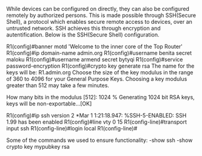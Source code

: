 While devices can be configured on directly, they can also be configured remotely by authorized persons.
This is made possible through SSH(Secure Shell), a protocol which enables secure remote access to devices, over an untrusted network. SSH achieves this through encryption and autentification.
Below is the SSH(Secure Shell) configuration.


R1(config)#banner motd 'Welcome to the inner core of the Top Router'
R1(config)#ip domain-name admin.org
R1(config)#username benita secret maloku
R1(config)#username armend secret bytyqi
R1(config)#service password-encryption 
R1(config)#crypto key generate rsa
The name for the keys will be: R1.admin.org
Choose the size of the key modulus in the range of 360 to 4096 for your
  General Purpose Keys. Choosing a key modulus greater than 512 may take
  a few minutes.

How many bits in the modulus [512]: 1024
% Generating 1024 bit RSA keys, keys will be non-exportable...[OK]

R1(config)#ip ssh version 2
*Mar 1 1:21:18.947: %SSH-5-ENABLED: SSH 1.99 has been enabled
R1(config)#line vty 0 15
R1(config-line)#transport input ssh
R1(config-line)#login local 
R1(config-line)#


Some of the commands we used to ensure functionality:
-show ssh
-show crypto key mypubkey rsa

